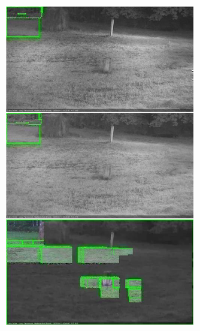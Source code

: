 ![20200913-052548-053553](in2/20200913/20200913-052548-053553_0_.jpg)
![20200913-053600-054604](in2/20200913/20200913-053600-054604_0_.jpg)
![20200913-054611-055614](in2/20200913/20200913-054611-055614_0_.jpg)
